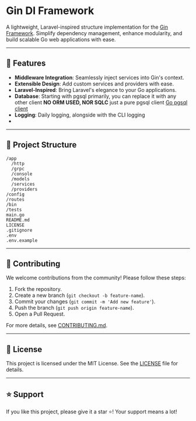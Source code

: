 # Gin DI Framework

A lightweight, Laravel-inspired structure implementation for the [Gin Framework](https://github.com/gin-gonic/gin). Simplify dependency management, enhance modularity, and build scalable Go web applications with ease.

---

## 🚀 Features
  
- **Middleware Integration**: Seamlessly inject services into Gin's context.
- **Extensible Design**: Add custom services and providers with ease.
- **Laravel-Inspired**: Bring Laravel's elegance to your Go applications.
- **Database**: Starting with pgsql primarily, you can replace it with any other client **NO ORM USED, NOR SQLC** just a pure pgsql client [Go pgsql client](https://github.com/lib/pq)
- **Logging**: Daily logging, alongside with the CLI logging
- 
---

## 📂 Project Structure

```plaintext
/app
  /http
  /grpc
  /console
  /models
  /services
  /providers
/config
/routes
/bin
/tests
main.go
README.md
LICENSE
.gitignore
.env
.env.example
```

---

## 🤝 Contributing

We welcome contributions from the community! Please follow these steps:  

1. Fork the repository.  
2. Create a new branch (`git checkout -b feature-name`).  
3. Commit your changes (`git commit -m 'Add new feature'`).  
4. Push the branch (`git push origin feature-name`).  
5. Open a Pull Request.  

For more details, see [CONTRIBUTING.md](CONTRIBUTING.md).

---

## 📜 License

This project is licensed under the MIT License. See the [LICENSE](LICENSE) file for details.

---

## ⭐ Support

If you like this project, please give it a star ⭐! Your support means a lot!
